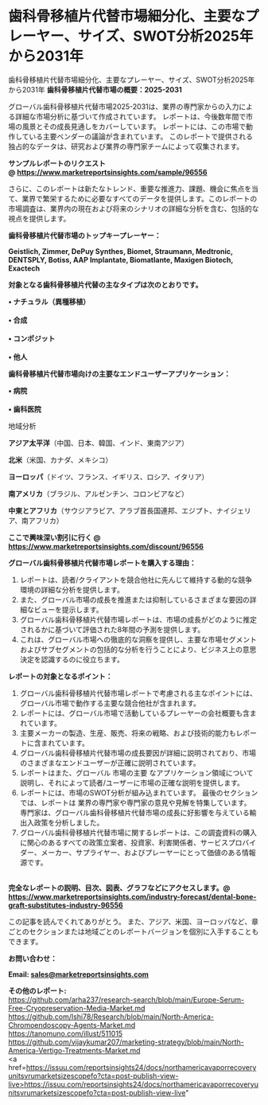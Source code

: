 # 歯科骨移植片代替市場細分化、主要なプレーヤー、サイズ、SWOT分析2025年から2031年
歯科骨移植片代替市場細分化、主要なプレーヤー、サイズ、SWOT分析2025年から2031年
<strong><b>歯科骨移植片代替市場の概要：2025-2031</b></strong>

グローバル歯科骨移植片代替市場2025-2031は、業界の専門家からの入力による詳細な市場分析に基づいて作成されています。 レポートは、今後数年間で市場の風景とその成長見通しをカバーしています。 レポートには、この市場で動作している主要ベンダーの議論が含まれています。 このレポートで提供される独占的なデータは、研究および業界の専門家チームによって収集されます。

<strong>サンプルレポートのリクエスト @ <a href=https://www.marketreportsinsights.com/sample/96556>https://www.marketreportsinsights.com/sample/96556</a></strong>

さらに、このレポートは新たなトレンド、重要な推進力、課題、機会に焦点を当て、業界で繁栄するために必要なすべてのデータを提供します。このレポートの市場調査は、業界内の現在および将来のシナリオの詳細な分析を含む、包括的な視点を提供します。

<strong>歯科骨移植片代替市場のトップキープレーヤー：</strong>

<strong>Geistlich, Zimmer, DePuy Synthes, Biomet, Straumann, Medtronic, DENTSPLY, Botiss, AAP Implantate, Biomatlante, Maxigen Biotech, Exactech</strong>

<strong><b>対象となる歯科骨移植片代替の主なタイプは次のとおりです。</b></strong>

<strong>• ナチュラル（異種移植）<br><br>• 合成<br><br>• コンポジット<br><br>• 他人</strong>

<strong><b>歯科骨移植片代替市場向けの主要なエンドユーザーアプリケーション：</b></strong>

<strong>• 病院<br><br>• 歯科医院</strong>

 地域分析

<strong><b>アジア太平洋</b></strong>（中国、日本、韓国、インド、東南アジア）

<strong><b>北米</b></strong>（米国、カナダ、メキシコ）

<strong><b>ヨーロッパ</b></strong>（ドイツ、フランス、イギリス、ロシア、イタリア）

<strong><b>南アメリカ</b></strong>（ブラジル、アルゼンチン、コロンビアなど）

<strong><b>中東とアフリカ</b></strong>（サウジアラビア、アラブ首長国連邦、エジプト、ナイジェリア、南アフリカ）

<strong>ここで興味深い割引に行く @ <a href=https://www.marketreportsinsights.com/discount/96556>https://www.marketreportsinsights.com/discount/96556</a></strong>

<strong><b>グローバル歯科骨移植片代替市場レポートを購入する理由：</b></strong>
<ol>
  <li>レポートは、読者/クライアントを競合他社に先んじて維持する動的な競争環境の詳細な分析を提供します。</li>
  <li>また、グローバル市場の成長を推進または抑制しているさまざまな要因の詳細なビューを提示します。</li>
  <li>グローバル歯科骨移植片代替市場レポートは、市場の成長がどのように推定されるかに基づいて評価された8年間の予測を提供します。</li>
  <li>これは、グローバル市場への徹底的な洞察を提供し、主要な市場セグメントおよびサブセグメントの包括的な分析を行うことにより、ビジネス上の意思決定を認識するのに役立ちます。</li>
</ol>
<strong><b>レポートの対象となるポイント：</b></strong>
<ol>
  <li>グローバル歯科骨移植片代替市場レポートで考慮される主なポイントには、グローバル市場で動作する主要な競合他社が含まれます。</li>
  <li>レポートには、グローバル市場で活動しているプレーヤーの会社概要も含まれています。</li>
  <li>主要メーカーの製造、生産、販売、将来の戦略、および技術的能力もレポートに含まれています。</li>
  <li>グローバル歯科骨移植片代替市場の成長要因が詳細に説明されており、市場のさまざまなエンドユーザーが正確に説明されています。</li>
  <li>レポートはまた、グローバル 市場の主要 なアプリケーション領域について説明し、それによって読者/ユーザーに市場の正確な説明を提供します。</li>
  <li>レポートには、市場のSWOT分析が組み込まれています。 最後のセクションでは、レポートは 業界の専門家や専門家の意見や見解を特集しています。 専門家は、グローバル歯科骨移植片代替市場の成長に好影響を与えている輸出入政策を分析しました。</li>
  <li>グローバル歯科骨移植片代替市場に関するレポートは、この調査資料の購入に関心のあるすべての政策立案者、投資家、利害関係者、サービスプロバイダー、メーカー、サプライヤー、およびプレーヤーにとって価値のある情報源です。</li>
</ol><br>
<strong>完全なレポートの説明、目次、図表、グラフなどにアクセスします。@ <a href=https://www.marketreportsinsights.com/industry-forecast/dental-bone-graft-substitutes-industry-96556>https://www.marketreportsinsights.com/industry-forecast/dental-bone-graft-substitutes-industry-96556</a></strong>

この記事を読んでくれてありがとう。 また、アジア、米国、ヨーロッパなど、章ごとのセクションまたは地域ごとのレポートバージョンを個別に入手することもできます。

<strong><b>お問い合わせ：</b></strong>

<strong>Email: </strong><a href=mailto:sales@marketreportsinsights.com><strong>sales@marketreportsinsights.com</strong></a>

<strong>その他のレポート:</strong>
<br>
<a href=https://github.com/arha237/research-search/blob/main/Europe-Serum-Free-Cryopreservation-Media-Market.md>https://github.com/arha237/research-search/blob/main/Europe-Serum-Free-Cryopreservation-Media-Market.md</a>
<br>
<a href=https://github.com/Ishi78/Research/blob/main/North-America-Chromoendoscopy-Agents-Market.md>https://github.com/Ishi78/Research/blob/main/North-America-Chromoendoscopy-Agents-Market.md</a>
<br>
<a href=https://tanomuno.com/illust/511015>https://tanomuno.com/illust/511015</a>
<br>
<a href=https://github.com/vijaykumar207/marketing-strategy/blob/main/North-America-Vertigo-Treatments-Market.md>https://github.com/vijaykumar207/marketing-strategy/blob/main/North-America-Vertigo-Treatments-Market.md</a>
<br>
<a href=https://issuu.com/reportsinsights24/docs/northamericavaporrecoveryunitsvrumarketsizescopefo?cta=post-publish-view-live>https://issuu.com/reportsinsights24/docs/northamericavaporrecoveryunitsvrumarketsizescopefo?cta=post-publish-view-live</a>"
